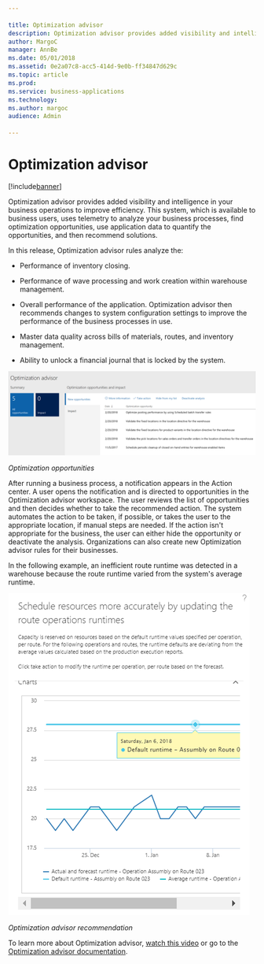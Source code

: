 ```yaml
---

title: Optimization advisor
description: Optimization advisor provides added visibility and intelligence in your business operations to improve efficiency.
author: MargoC
manager: AnnBe
ms.date: 05/01/2018
ms.assetid: 0e2a07c8-acc5-414d-9e0b-ff34847d629c
ms.topic: article
ms.prod: 
ms.service: business-applications
ms.technology: 
ms.author: margoc
audience: Admin

---
```

#  Optimization advisor




[!include[banner](../../includes/banner.md)]

Optimization advisor provides added visibility and intelligence in your business
operations to improve efficiency. This system, which is available to business
users, uses telemetry to analyze your business processes, find optimization
opportunities, use application data to quantify the opportunities, and then
recommend solutions.

In this release, Optimization advisor rules analyze the:

-   Performance of inventory closing.

-   Performance of wave processing and work creation within warehouse
    management.

-   Overall performance of the application. Optimization advisor then recommends
    changes to system configuration settings to improve the performance of the
    business processes in use.

-   Master data quality across bills of materials, routes, and inventory
    management.

-   Ability to unlock a financial journal that is locked by the system.

![A screenshot showing a list of optimization opportunities recommended by the Optimization advisor](media/optimization-advisor-1.PNG "A screenshot showing a list of optimization opportunities recommended by the Optimization advisor")
<!-- FO_Optimization_Advisor_B.PNG -->


*Optimization opportunities*

After running a business process, a notification appears in the Action center. A
user opens the notification and is directed to opportunities in the Optimization
advisor workspace. The user reviews the list of opportunities and then decides
whether to take the recommended action. The system automates the action to be
taken, if possible, or takes the user to the appropriate location, if manual
steps are needed. If the action isn't appropriate for the business, the user can
either hide the opportunity or deactivate the analysis. Organizations can also
create new Optimization advisor rules for their businesses.

In the following example, an inefficient route runtime was detected in a
warehouse because the route runtime varied from the system's average runtime.

![A screenshot showing a recommendation made by Optimization advisor](media/optimization-advisor-2.png "A screenshot showing a recommendation made by Optimization advisor")
<!-- FO_Optimization_advisor_A.png -->


*Optimization advisor recommendation*

To learn more about Optimization advisor, [watch this
video](https://youtu.be/MRsAzgFCUSQ) or go to the [Optimization advisor
documentation](/dynamics365/unified-operations/dev-itpro/sysadmin/optimization-advisor).
